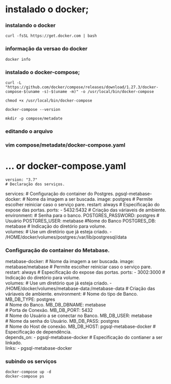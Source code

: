 #  instalado o docker;

### instalando o docker

    curl -fsSL https://get.docker.com | bash
    
### informação da versao do docker

    docker info

### instalado o docker-compose;

    curl -L "https://github.com/docker/compose/releases/download/1.27.3/docker-compose-$(uname -s)-$(uname -m)" -o /usr/local/bin/docker-compose
    
    chmod +x /usr/local/bin/docker-compose
    
    docker-compose --version
    
    mkdir -p compose/metadate
    
### editando o arquivo 

### vim compose/metadate/docker-compose.yaml

# ... or docker-compose.yaml
    
    version: "3.7"
    # Declaração dos serviços.
services:
    # Configuração do container do Postgres.
  pgsql-metabase-docker:
    # Nome da imagem a ser buscada.
    image: postgres
    # Permite escolher reiniciar caso o serviço pare.
    restart: always
    # Especificação do expose das portas.
    ports:
      - 5432:5432
    # Criação das váriaveis de ambiente.
    environment:
      # Senha para o banco.
      POSTGRES_PASSWORD: postgres
      # Usuário
      POSTGRES_USER: metabase
      #Nome do Banco
      POSTGRES_DB: metabase
    # Indicação do diretório para volume.  
    volumes:
      # Use um diretório que já esteja criado.
      - /HOME/docker/volumes/postgres:/var/lib/postgresql/data

 ### Configuração do container do Metabase.
  metabase-docker:
    # Nome da imagem a ser buscada.
    image: metabase/metabase
    # Permite escolher reiniciar caso o serviço pare.
    restart: always
    # Especificação do expose das portas.
    ports:
      - 3002:3000
    # Indicação do diretório para volume.  
    volumes:
    # Use um diretório que já esteja criado.
      - /HOME/docker/volumes/metabase-data:/metabase-data
    # Criação das váriaveis de ambiente.
    environment:
      # Nome do tipo de Banco.
      MB_DB_TYPE: postgres   
      # Nome do Banco.
      MB_DB_DBNAME: metabase  
      # Porta de Conexão.
      MB_DB_PORT: 5432  
      #  Nome do Usuário a se conectar no Banco.
      MB_DB_USER: metabase  
      # Nome da senha do Usuário.
      MB_DB_PASS: postgres  
      # Nome do Host de conexão.
      MB_DB_HOST: pgsql-metabase-docker 
    # Especificação de dependência.  
    depends_on:
      - pgsql-metabase-docker
    # Especificação do contianer a ser linkado.  
    links:
      - pgsql-metabase-docker
    
    
### subindo os serviços

    docker-compose up -d
    docker-compose ps



